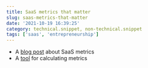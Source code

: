 ```yaml
---
title: SaaS metrics that matter
slug: saas-metrics-that-matter
date: '2021-10-19 16:39:25'
category: technical.snippet, non-technical.snippet
tags: ['saas', 'entrepreneurship']
---
```


- A [blog post](https://sacks.substack.com/p/the-saas-metrics-that-matter) about SaaS metrics
- A [tool](https://www.saasgrid.com/) for calculating metrics
